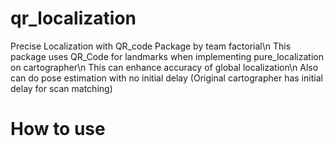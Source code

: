 # qr_localization
Precise Localization with QR_code Package by team factorial\n
This package uses QR_Code for landmarks when implementing pure_localization on cartographer\n
This can enhance accuracy of global localization\n
Also can do pose estimation with no initial delay (Original cartographer has initial delay for scan matching)

# How to use
